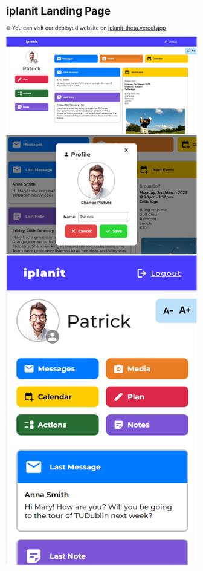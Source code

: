 # iplanit Landing Page

🌐 You can visit our deployed website on [iplanit-theta.vercel.app](https://iplanit-theta.vercel.app)

![image](screenshots/main.png)
![image](screenshots/profile.png)
![image](screenshots/mobile.png)